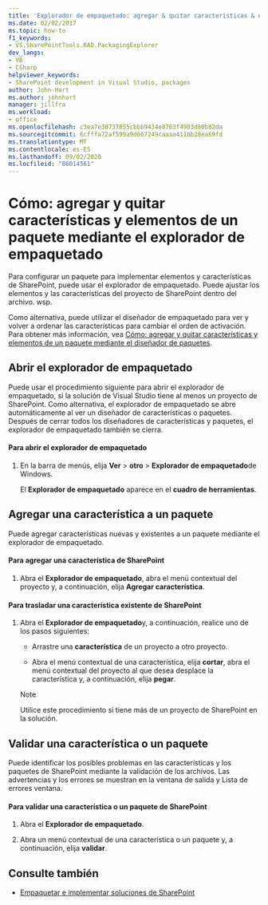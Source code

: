 ```yaml
---
title: 'Explorador de empaquetado: agregar & quitar características & elementos para empaquetar'
ms.date: 02/02/2017
ms.topic: how-to
f1_keywords:
- VS.SharePointTools.RAD.PackagingExplorer
dev_langs:
- VB
- CSharp
helpviewer_keywords:
- SharePoint development in Visual Studio, packages
author: John-Hart
ms.author: johnhart
manager: jillfra
ms.workload:
- office
ms.openlocfilehash: c3ea7e30737855cbbb9434e8763f4903d80b82da
ms.sourcegitcommit: 6cfffa72af599a9d667249caaaa411bb28ea69fd
ms.translationtype: MT
ms.contentlocale: es-ES
ms.lasthandoff: 09/02/2020
ms.locfileid: "86014561"
---
```

# <a name="how-to-add-and-remove-features-and-items-to-a-package-by-using-the-packaging-explorer"></a>Cómo: agregar y quitar características y elementos de un paquete mediante el explorador de empaquetado
  Para configurar un paquete para implementar elementos y características de SharePoint, puede usar el explorador de empaquetado. Puede ajustar los elementos y las características del proyecto de SharePoint dentro del archivo. wsp.

 Como alternativa, puede utilizar el diseñador de empaquetado para ver y volver a ordenar las características para cambiar el orden de activación. Para obtener más información, vea [Cómo: agregar y quitar características y elementos de un paquete mediante el diseñador de paquetes](../sharepoint/how-to-add-and-remove-features-and-items-to-a-package-by-using-the-package-designer.md).

## <a name="open-the-packaging-explorer"></a>Abrir el explorador de empaquetado
 Puede usar el procedimiento siguiente para abrir el explorador de empaquetado, si la solución de Visual Studio tiene al menos un proyecto de SharePoint. Como alternativa, el explorador de empaquetado se abre automáticamente al ver un diseñador de características o paquetes. Después de cerrar todos los diseñadores de características y paquetes, el explorador de empaquetado también se cierra.

#### <a name="to-open-the-packaging-explorer"></a>Para abrir el explorador de empaquetado

1. En la barra de menús, elija **Ver**  >  **otro**  >  **Explorador de empaquetado**de Windows.

     El **Explorador de empaquetado** aparece en el **cuadro de herramientas**.

## <a name="adding-a-feature-to-a-package"></a>Agregar una característica a un paquete
 Puede agregar características nuevas y existentes a un paquete mediante el explorador de empaquetado.

#### <a name="to-add-a-sharepoint-feature"></a>Para agregar una característica de SharePoint

1. Abra el **Explorador de empaquetado**, abra el menú contextual del proyecto y, a continuación, elija **Agregar característica**.

#### <a name="to-move-an-existing-sharepoint-feature"></a>Para trasladar una característica existente de SharePoint

1. Abra el **Explorador de empaquetado**y, a continuación, realice uno de los pasos siguientes:

    - Arrastre una **característica** de un proyecto a otro proyecto.

    - Abra el menú contextual de una característica, elija **cortar**, abra el menú contextual del proyecto al que desea desplace la característica y, a continuación, elija **pegar**.

    > [!NOTE]
    > Utilice este procedimiento si tiene más de un proyecto de SharePoint en la solución.

## <a name="validate-a-feature-or-package"></a>Validar una característica o un paquete
 Puede identificar los posibles problemas en las características y los paquetes de SharePoint mediante la validación de los archivos. Las advertencias y los errores se muestran en la ventana de salida y Lista de errores ventana.

#### <a name="to-validate-a-sharepoint-feature-or-package"></a>Para validar una característica o un paquete de SharePoint

1. Abra el **Explorador de empaquetado**.

2. Abra un menú contextual de una característica o un paquete y, a continuación, elija **validar**.

## <a name="see-also"></a>Consulte también
- [Empaquetar e implementar soluciones de SharePoint](../sharepoint/packaging-and-deploying-sharepoint-solutions.md)

